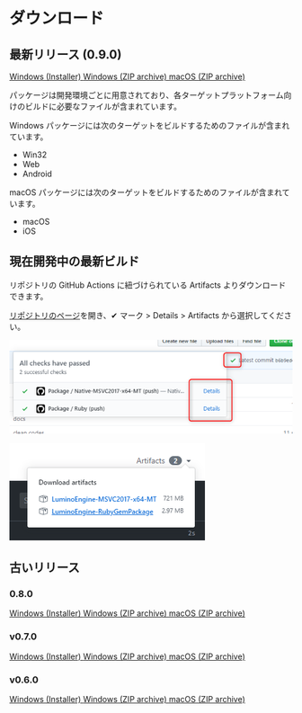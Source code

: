 ダウンロード
==========

最新リリース (0.9.0)
----------

<a href="http://nnmy.sakura.ne.jp/archive/lumino/v0.9.0/Lumino-latest-Windows.msi" class="button">
  <i class="glyphicon glyphicon-download"></i>Windows (Installer)
</a>

<a href="http://nnmy.sakura.ne.jp/archive/lumino/v0.9.0/Lumino-0.8.0-Windows.zip" class="button">
  <i class="glyphicon glyphicon-download"></i>Windows (ZIP archive)
</a>

<a href="http://nnmy.sakura.ne.jp/archive/lumino/v0.9.0/Lumino-latest-macOS.zip" class="button">
  <i class="glyphicon glyphicon-download"></i>macOS (ZIP archive)
</a>

パッケージは開発環境ごとに用意されており、各ターゲットプラットフォーム向けのビルドに必要なファイルが含まれています。

Windows パッケージには次のターゲットをビルドするためのファイルが含まれています。
- Win32
- Web
- Android

macOS パッケージには次のターゲットをビルドするためのファイルが含まれています。
- macOS
- iOS

現在開発中の最新ビルド
----------

リポジトリの GitHub Actions に紐づけられている Artifacts よりダウンロードできます。

[リポジトリのページ](https://github.com/LuminoEngine/Lumino)を開き、✔ マーク > Details > Artifacts から選択してください。

![](img/download-1.png)

![](img/download-2.png)


古いリリース
----------

### 0.8.0

<a href="http://nnmy.sakura.ne.jp/archive/lumino/v0.8.0/Lumino-0.8.0-Windows.msi" class="button">
  <i class="glyphicon glyphicon-download"></i>Windows (Installer)
</a>

<a href="http://nnmy.sakura.ne.jp/archive/lumino/v0.8.0/Lumino-0.8.0-Windows.zip" class="button">
  <i class="glyphicon glyphicon-download"></i>Windows (ZIP archive)
</a>

<a href="http://nnmy.sakura.ne.jp/archive/lumino/v0.8.0/Lumino-0.8.0-macOS.zip" class="button">
  <i class="glyphicon glyphicon-download"></i>macOS (ZIP archive)
</a>

### v0.7.0

<a href="http://nnmy.sakura.ne.jp/archive/lumino/0.7.0/Lumino-0.7.0-Windows.msi" class="button">
  <i class="glyphicon glyphicon-download"></i>Windows (Installer)
</a>

<a href="http://nnmy.sakura.ne.jp/archive/lumino/0.7.0/Lumino-0.7.0-Windows.zip" class="button">
  <i class="glyphicon glyphicon-download"></i>Windows (ZIP archive)
</a>

<a href="http://nnmy.sakura.ne.jp/archive/lumino/0.7.0/Lumino-0.7.0-macOS.zip" class="button">
  <i class="glyphicon glyphicon-download"></i>macOS (ZIP archive)
</a>

### v0.6.0

<a href="http://nnmy.sakura.ne.jp/archive/lumino/0.6.0/Lumino-0.6.0-Windows.msi" class="button">
  <i class="glyphicon glyphicon-download"></i>Windows (Installer)
</a>

<a href="http://nnmy.sakura.ne.jp/archive/lumino/0.6.0/Lumino-0.6.0-Windows.zip" class="button">
  <i class="glyphicon glyphicon-download"></i>Windows (ZIP archive)
</a>

<a href="http://nnmy.sakura.ne.jp/archive/lumino/0.6.0/Lumino-0.6.0-macOS.zip" class="button">
  <i class="glyphicon glyphicon-download"></i>macOS (ZIP archive)
</a>
